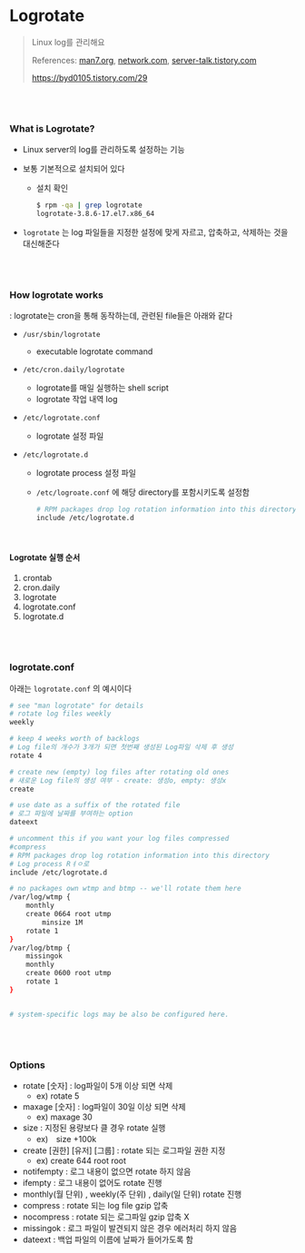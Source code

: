 # Logrotate

> Linux log를 관리해요
>
> References: [man7.org](https://man7.org/linux/man-pages/man8/logrotate.8.html), [network.com](https://www.networkworld.com/article/3218728/how-log-rotation-works-with-logrotate.html), [server-talk.tistory.com](https://server-talk.tistory.com/271)
>
> https://byd0105.tistory.com/29
>

<br>

<br>

### What is Logrotate?

- Linux server의 log를 관리하도록 설정하는 기능

- 보통 기본적으로 설치되어 있다

  - 설치 확인

    ```bash
    $ rpm -qa | grep logrotate
    logrotate-3.8.6-17.el7.x86_64
    ```

- `logrotate` 는 log 파일들을 지정한 설정에 맞게 자르고, 압축하고, 삭제하는 것을 대신해준다

<br>

<br>

### How logrotate works

: logrotate는 cron을 통해 동작하는데, 관련된 file들은 아래와 같다

- `/usr/sbin/logrotate`

  - executable logrotate command

- `/etc/cron.daily/logrotate`

  - logrotate를 매일 실행하는 shell script
  - logrotate 작업 내역 log

- `/etc/logrotate.conf`

  - logrotate 설정 파일

- `/etc/logrotate.d`

  - logrotate process 설정 파일

  - `/etc/logroate.conf` 에 해당 directory를 포함시키도록 설정함

    ```sh
    # RPM packages drop log rotation information into this directory
    include /etc/logrotate.d
    ```

<br>

#### Logrotate 실행 순서

1. crontab
2. cron.daily
3. logrotate
4. logrotate.conf
5. logrotate.d

<br>
<br>

### logrotate.conf
아래는 `logrotate.conf` 의 예시이다

```sh
# see "man logrotate" for details
# rotate log files weekly
weekly

# keep 4 weeks worth of backlogs
# Log file의 개수가 3개가 되면 첫번째 생성된 Log파일 삭제 후 생성
rotate 4

# create new (empty) log files after rotating old ones
# 새로운 Log file의 생성 여부 - create: 생성o, empty: 생성x
create

# use date as a suffix of the rotated file
# 로그 파일에 날짜를 부여하는 option
dateext

# uncomment this if you want your log files compressed
#compress
# RPM packages drop log rotation information into this directory
# Log process Rㅕㅇ로
include /etc/logrotate.d

# no packages own wtmp and btmp -- we'll rotate them here
/var/log/wtmp {
    monthly
    create 0664 root utmp
        minsize 1M
    rotate 1
}
/var/log/btmp {
    missingok
    monthly
    create 0600 root utmp
    rotate 1
}


# system-specific logs may be also be configured here.
```



<br>

<br>

### Options

- rotate [숫자] : log파일이 5개 이상 되면 삭제 
  - ex) rotate 5
- maxage [숫자] : log파일이 30일 이상 되면 삭제 
  - ex) maxage 30 
- size : 지정된 용량보다 클 경우 rotate 실행 
  - ex)　size +100k 
- create [권한] [유저] [그룹] : rotate 되는 로그파일 권한 지정 
  - ex) create 644 root root 
- notifempty : 로그 내용이 없으면 rotate 하지 않음  
- ifempty : 로그 내용이 없어도 rotate 진행
- monthly(월 단위) , weekly(주 단위) , daily(일 단위) rotate 진행 
- compress : rotate 되는 log file gzip 압축 
- nocompress : rotate 되는 로그파일 gzip 압축 X 
- missingok : 로그 파일이 발견되지 않은 경우 에러처리 하지 않음
- dateext : 백업 파일의 이름에 날짜가 들어가도록 함  

